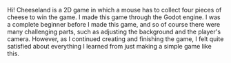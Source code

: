 Hi! Cheeseland is a 2D game in which a mouse has to collect four pieces of cheese to win the game.
I made this game through the Godot engine. 
I was a complete beginner before I made this game, and so of course there were many challenging parts, such as adjusting the background and the player's camera. However, as I continued creating and finishing the game, I felt quite satisfied about everything I learned from just making a simple game like this.
